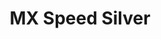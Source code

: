 ---
title: MX Speed Silver
profile: normal
brand: Cherry
socket: MX
type: linear
durability: 100000000
actuator_travel: 3.4
pre_travel: 1.2
initial_force: 30
actuation_force: 45
rgb_version: true
datasheet_url: https://www.cherrymx.de/_Resources/Persistent/7f45a95bf2bd93bd9c94f1835bd0c89dd6863326/EN_CHERRY_MX_SPEED_Silver.pdf
images: 
  - switches/cherry-mx-speed-silver/1.png
  - switches/cherry-mx-speed-silver/2.png
---
